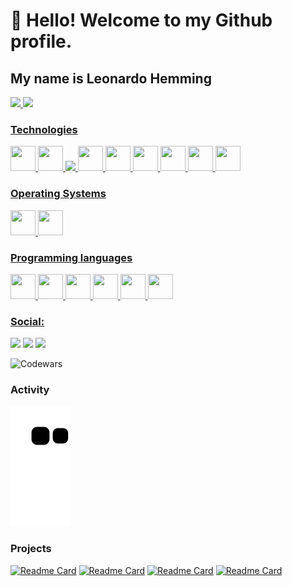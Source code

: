# 👋 Hello! Welcome to my Github profile.
## My name is Leonardo Hemming

<div>
<a href="https://github.com/LdSH-dev">
<img height="180em" src="https://github-readme-stats-sigma-five.vercel.app/api/top-langs/?username=LdSH-dev&layout=compact&theme=gruvbox&langs_count=10"/>
<img height="180em" src="https://github-readme-stats-sigma-five.vercel.app/api?username=LdSH-dev&show_icons=true&theme=gruvbox&include_all_commits=true&count_private=true"/>
</div>

### Technologies
<img src="https://cdn.jsdelivr.net/gh/devicons/devicon/icons/git/git-original.svg" width="40" height="40"/> <img src="https://cdn.jsdelivr.net/gh/devicons/devicon/icons/gitlab/gitlab-original.svg" width="40" height="40"/> <img src="https://cdn.jsdelivr.net/gh/devicons/devicon/icons/electron/electron-original.svg" idth="40" height="40"/> <img src="https://cdn.jsdelivr.net/gh/devicons/devicon/icons/vuejs/vuejs-original.svg" width="40" height="40"/> <img src="https://cdn.jsdelivr.net/gh/devicons/devicon/icons/flask/flask-original-wordmark.svg" width="40" height="40"/> <img src="https://cdn.jsdelivr.net/gh/devicons/devicon/icons/bootstrap/bootstrap-plain.svg" width="40" height="40"/> <img src="https://cdn.jsdelivr.net/gh/devicons/devicon/icons/babel/babel-original.svg" width="40" height="40"/> <img src="https://cdn.jsdelivr.net/gh/devicons/devicon/icons/nodejs/nodejs-original.svg" width="40" height="40"/> <img src="https://cdn.jsdelivr.net/gh/devicons/devicon/icons/typescript/typescript-original.svg" width="40" height="40"/>

### Operating Systems
<img src="https://cdn.jsdelivr.net/gh/devicons/devicon/icons/linux/linux-plain.svg" width="40" height="40"/>  <img src="https://cdn.jsdelivr.net/gh/devicons/devicon/icons/windows8/windows8-original.svg" width="40" height="40"/> 

### Programming languages
<img src="https://cdn.jsdelivr.net/gh/devicons/devicon/icons/python/python-original.svg" width="40" height="40"/> <img src="https://cdn.jsdelivr.net/gh/devicons/devicon/icons/php/php-original.svg" width="40" height="40"/> <img src="https://cdn.jsdelivr.net/gh/devicons/devicon/icons/javascript/javascript-original.svg" width="40" height="40"/> <img src="https://cdn.jsdelivr.net/gh/devicons/devicon/icons/html5/html5-original.svg" width="40" height="40"/> <img src="https://cdn.jsdelivr.net/gh/devicons/devicon/icons/css3/css3-original.svg" width="40" height="40"/> <img src="https://cdn.jsdelivr.net/gh/devicons/devicon/icons/java/java-original.svg" width="40" height="40"/>

### Social:

<div>
<a href="https://instagram.com/leonardohemming" target="_blank"><img src="https://img.shields.io/badge/-Instagram-%23E4405F?style=for-the-badge&logo=instagram&logoColor=white" target="_blank"></a>
<a href = "mailto:leonardohemming@gmail.com"><img src="https://img.shields.io/badge/Gmail-D14836?style=for-the-badge&logo=gmail&logoColor=white" target="_blank"></a>
<a href="https://www.linkedin.com/in/leonardo-da-silva-hemming-71a81120b/" target="_blank"><img src="https://img.shields.io/badge/-LinkedIn-%230077B5?style=for-the-badge&logo=linkedin&logoColor=white" target="_blank"></a>   
</div>
 
 ![Codewars](https://github.r2v.ch/codewars?user=LdSH-dev&stroke=%23BB432C)

 
 ### Activity
![Snake animation](https://github.com/LdSH-dev/LdSH-dev/blob/output/github-contribution-grid-snake.svg)
 
 ### Projects
 [![Readme Card](https://github-readme-stats.vercel.app/api/pin/?username=LdSH-dev&repo=ToDo-List-Single-Page-APP&theme=gruvbox)](https://github.com/LdSH-dev/ToDo-List-Single-Page-APP)
 [![Readme Card](https://github-readme-stats.vercel.app/api/pin/?username=LdSH-dev&repo=cross-streaming-api&theme=gruvbox)](https://github.com/LdSH-dev/cross-streaming-api)
 [![Readme Card](https://github-readme-stats.vercel.app/api/pin/?username=LdSH-dev&repo=ecommerce-app-IOS&theme=gruvbox)](https://github.com/LdSH-dev/ecommerce-app-IOS)
 [![Readme Card](https://github-readme-stats.vercel.app/api/pin/?username=LdSH-dev&repo=machine-learning&theme=gruvbox)](https://github.com/LdSH-dev/machine-learning)
